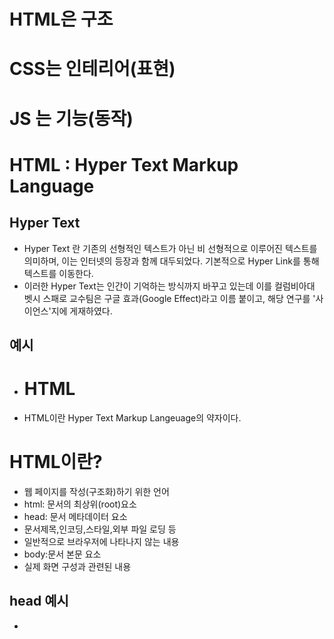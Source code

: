 # HTML은 구조
# CSS는 인테리어(표현)
# JS 는 기능(동작)
# HTML : Hyper Text Markup Language
## Hyper Text
- Hyper Text 란 기존의 선형적인 텍스트가 아닌 비 선형적으로 이루어진 텍스트를 의미하며, 이는 인터넷의 등장과 함께 대두되었다. 기본적으로 Hyper Link를 통해 텍스트를 이동한다.
- 이러한 Hyper Text는 인간이 기억하는 방식까지 바꾸고 있는데 이를 컬럼비아대 벳시 스패로 교수팀은 구글 효과(Google Effect)라고 이름 붙이고, 해당 연구를 '사이언스'지에 게재하였다.
## 예시
- <h1>HTML</h1>
- <p>HTML이란 Hyper Text Markup Langeuage의 약자이다.
# HTML이란?
- 웹 페이지를 작성(구조화)하기 위한 언어
- html: 문서의 최상위(root)요소
- head: 문서 메타데이터 요소
- 문서제목,인코딩,스타일,외부 파일 로딩 등
- 일반적으로 브라우저에 나타나지 않는 내용
- body:문서 본문 요소
- 실제 화면 구성과 관련된 내용
## head 예시
- <title>:브라우저 상단 타이틀
- <meta>: 문서 레벨 메타데이터 요소
- <link>: 외부 리소스 연결 요소(CSS파일,favicon 등)
- <script>:스크립트 요소(JavaScript파일/코드)
- <style>: CSS직접 작성
## 요소
- HTML 요소는 시작 태그와 종료 태그 그리고 태그 사이에 위치한 내용으로 구성
- 요소는 태그로 컨텐츠(내용)를 감싸는 것으로 그 정보의 성격과 의미를 정의
- 내용이 없는 태그들도 존재(닫는 태그가 없음)
- br,hr,img,input,link,meta
- 요소는 중첩(nested)될 수 있음
- 요소의 중첩을 통해 하나의 문서를 구조화
- 여는 태그와 닫는 태그의 쌍을 잘 확인해야함
- 오류를 반환하는 것이 아닌 그냥 레이아웃이 깨진 상태로 출력되기 때문에, 디버깅이 힘들어 질 수 있음
## 속성
- 속성을 통해 태그의 부가적인 정보를 설정할 수 있음
- 요소는 속성을 가질 수 있으며, 경로나 크기와 같은 추가적인 정보를 제공
- 요소의 시작 태그에 작성하며 보통 이름과 값이 하나의 쌍으로 존재
- 태그와 상관없이 사용 가능한 속성(HTML Global Attribute)들도 있음
## HTML Global Attribute
- 모든 HTML요소가 공통으로 사용할 수 있는 대표적인 속성(몇몇 요소에는 아무 효과가 없을 수 있음)
- id : 문서 전체에서 유일한 고유 식별자 지정
- class : 공백으로 구분된 해당 요소의 클래스의 목록(CSS,JS에서 요소를 선택하거나 접근)
- data-* : 페이지에 개인 사용자 정의 데이터를 저장하기 위해 사용
- style : inline 스타일
- title : 요소에 대한 추가 정보 지정
- tabindex : 요소의 탭 순서
# 시맨틱 태그
- HTML 태그가 특정 목적, 역할 및 의미적 가치(semantic value)를 가지는 것
- 예를 들어 h1 태그는 "이 페이지에서 최상위 제목"인 텍스트를 감싸는 역할(또는 의미)을 나타냄
- Non semantic 요소로는 div,sapn 등이 있으며 a,form,table 태그들도 시맨틱 태그로 볼 수 있음
- HTML5에서는 기존에 단순히 콘텐츠의 구획을 나타내기 위해 사용한 div 태그를 대체하여 사용하기 위해 의미론적 요소를 담은 태그들이 추가됨
- 대표적인 시맨틱 태그 모록
- header : 문서 전체나 섹션의 헤더(머리말 부분)
- nav: 내비게이션
- aside : 사이드에 위치한 공간, 메인 콘텐츠와 관련성이 적은 콘텐츠
- section 문서의 일반적인 구분, 컨텐츠의 그룹을 표현
- article 문서 페이지 사이트 안에서 독립적으로 구분되는 영역
- footer 문서 전체나 섹션의 푸터(마지막 부분)
## 시맨틱 태그 사용 해야 하는 이유
- 의미론적 마크업
- 개발자 및 사용자 뿐만 아니라 검색엔진 등에 의미 있는 정보의 그룹을 태그로 표현
- 단순히 구역을 나누는 것 뿐만 아니라 '의미'를 가지는 태그들을 활용하기 위한 노력
- 요소의 이미가 명확해지기 때문에 코드의 가독성을 높이고 유지보수를 쉽게 함
- 검색 엔진 최적화(SEO)를 위해서 메타태그, 시맨틱 태그 등을 통한 마크업을 효과적으로 활용 해야함
# 렌더링(Rendering)
- 웹사이트 코드를 사용자가 보게 되는 웹 사이트로 바꾸는 과정
## DMO(Document Object Model)트리
- 텍스트 파일인 HTML 문서를 브라우저에서 렌더링 하기 위한 구조
- HTML 문서에 대한 모델을 구성함
- HTML 문서 내의 각 요소에 접근 / 수정에 필요한 프로퍼티와 메서드를 제공함
# 인라인/ 블록 요소
- HTML 요소는 크게 인라인/블록 요소로 나눔
- 인라인 요소는 글자처럼 취급
- 블록 요소는 한 줄 모두 사용
# 텍스트 요소
- a : href 속성을 활용하여 다른 URL로 연결하는 하이퍼링크 생성
- b strong 굵은 글씨 요소 중요한 강조하고자 하는 요소(보통 긁은 글씨로 표현)
- i em 기울임 글씨 요소 중요한 강조하고자 하는 요소(보통 기울임 글씨로 표현)
- br 텍스트 내에 줄 바꿈 생성
- img src 속성을 활용하여 이미지 표현
- span 의미 없는 인라인 컨테이너
- p 하나의 문단
- hr 문단 레벨 요소에서의 주제의 분리를 의미하며 수평선으로 표현됨(A Horizontal Rule)
- ol ul 순서가 있는 리스트 순서가 없는 리스트
- pre HTML에 작성한 내용을 그대로 표현 보통 고정폭 글꼴이 사용되고 공백문자를 유지
- blockquote 텍스트가 긴 인용문 주로 들여쓰기를 한 것으로 표현됨
- div 의미 없는 블록 레벨 컨테이너
## form
- form은 정보(데이터)를 서버에 제출하기 위해 사용하는 태그
- action : form을 처리할 서버의 URL
- method form을 제출할 때 사용할 HTTP 메서드
- enctype : method가 post인 경우 데이터의 유형
- applicationx-www-form-wrlencoded : 기본값
- multipart/form-data:파일 전송시(input type이 file인 경우)
- text/plain : HTML5 디버깅 용(잘 사용되지 않음)
## input
- 다양한 타입을 가지는 입력 데이터 유형과 위젯이 제공됨
- input 대표적인 속성
- name: form control에 적용되는 이름
- value form control에 적용되는 값
- required readonly autofocus autocomplete disabled 등
- label을 클릭하여 input 자체의 초점을 맞추거나 활성화 시킬 수 있음
- 사용자는 선택할 수 있는 영역이 늘어나 웹/모바일(터치) 환경에서 편하게 사용할 수 있음
- label과 input 입력의 관계가 시각적 뿐만 아니라 화면리더기에서도 label을 읽어 쉽게 내용을 확인 할 수 있도록 함
- input에 id 속성을 label에는 for 속성을 활용하여 상호 연관을 시킴
- input유형 - 일반
- 일반적으로 입력을 받기 위하여 제공되며 타입별로 HTML기본 검증 혹은 추가 속성을 활용할 수 있음
- text 일반 텍스트 입력
- password 입력 시 값이 보이지 않고 문자를 특수기호(*)로 표현
- email 이메일 형식이 아닌 경우 form 제출 불가
- number min max step 속성을 활용하여 숫자 범위 설정 가능
- file accept 속성을 활용하여 파일 타입 지정 가능
- 일반적으로 label 태그와 함께 사용하여 선택 항목을 작성함
- 동일 항목에 대하여는 name을 지정하고 선택된 항목에 대한 value를 지정해야함
- checkbox : 다중 선택
- radio 단일 선택
- color color picker
- date date picker
- hidden input을 활용하여 사용자 입력을 받지 않고 서버에 전송되어야 하는 값을 설정
- hidden 사용자에게 보이지 않는 input 요소의 동작은 type에 따라 달라지므로, 각각의 내용을 숙지할 것
# CSS : Cascading Style Sheets
## 스타일을 지정하기 위한 언어 선택하고, 스타일을 지정한다
- CSS 구문은 선택자를 통해 스타일을 지정할 HTML 요소를 선택
- 중괄호 안에서는 속성과 값, 하나의 쌍으로 이루어진 선언을 진행
- 각 쌍은 선택한 요소의 속성, 속성에 부여할 값을 의미
- 속성 : 어떤 스타일 기능을 변경할지 결정
- 값 : 어떻게 스타일 기능을 변경할지 결정
- 인라인 인라인을 쓰게 되면 실수가 잦아짐(중복도 있을 것이고, 찾기가 어려움)
- 내부참조(embedding) - style 내부 참조를 쓰게 되면 코드가 너무 길어짐
- 외부 참조(link file) - 분리된 CSS 파일 가장 많이 쓰는 방식
- styles 해당 요소에 선언된 모든 CSS
- computed  해당 요소에 최종 계산된 CSS
## 선택자 유형
- 기본 선택자 전체 선택자 요소 선택자 클래스 선택자 아이디 선택자 속성 선택자
- 결합자 자손 결합자 자식 결합자 일반 형제 결합자 인접 형제 결합자
- 의사 클래스/요소 링크 동적 의사 클래스 구조적 의사 클래스 기타 의사 클래스 의사 엘리먼트 속성 선택자
## CSS 선택자 정리
- 요소 선택자 HTML 태그를 직접 선택
- 클래스 선택자 마침표 문자로 시작하며 해당 클래스가 적용된 항목을 선택
- 아이디 선택자 # 문자로 시작하며 해당 아이디가 적용된 항목을 선택
- 일반적으로 하나의 문서에 1번만 사용
- 여러 번 사용해도 동작하지만 단일 id를 사용하는 것을 권장
## CSS 적용 우선순위
- CSS 우선순위를 아래오 ㅏ같이 그룹을 지어볼 수 있다.
- 1.중요도(Importance) - 사용시 주의 !important
- 2.우선순위(Specificity) 인라인>id>class,속성,pseudo-class>요소,pseudo-elemnet
- 3.CSS파일 로딩 순서
## CSS 상속
- CSS는 상속을 통해 부모 요소의 속성을 자식에게 상속한다
- 속성(프로퍼티)중에는 상속이 되는 것과 되지 않는 것들이 있다.
- 상속 되는 것 예시
- 예) Text 관련 요소(font,color,text-align),opacity,visibility등
- 상속되지 않는 것 예시
- 예)Box model 관련 요소(width,height,margin,padding,border,box-sizing-display), Position관련 요소(position,top/right/bottom/left,z-index)등
## 크기 단위
- px(픽셀) 모니터 해상도의 한 화소인'픽셀'기준 픽셀의 크기는 변하지 않기 때문에 고정적인 단위
- % 백분율 단위 가변적인 레이아웃에서 자주 사용
## 크기 단위(viewport)
- 웹페이지를 방문한 유저에게 바로 보이게 되는 웹 컨텐츠의 영역
- 디바이스의  viewport를 기준으로 상대적인 사이즈가 결정됨
- vw,vh,vmin,vmax
- px는 브라우저의 크기를 변경해도 그대로
- vw는 브라우저의 크기에 따라 크기가 변함
## 색상 단위
- 색상 키워드(background-color: red;) 대소문자를 구분하지 않음 red,blue,black 과 같은 특정 색을 직접 글자로 나타냄
- RGB 색상 16진수 표기법 혹은 함수형 표기법을 사용해서 특정 색을 표현하는 방식
- HSL 색상 색상,채도,명도를 통해 특정 색을 표현하는 방식
- a는 alpha(투명도)
## CSS 문서 표현
- 텍스트 서체,서체스타일,자간,단어 간격,행간
- 컬러 배경
- 기타 HTML 태그별 스타일링
- 목록(li),표(table)
## 결합자
- 자손 결합자(공백) selectorA 하위의 모든 selectorB 요소
- 자식 결합자(>) selectorA 바로 아래의 selectorB 요소
- 일반 형제 결합자(~) slectorA의 형제 요소 중 뒤에 위치하는 selectorB 요소를 모두 선택
- 인접 형제 결합자(+)
- selectorA의 형제 요소 중 바로 뒤에 위치하는 selectorB 요소를 선택
## CSS 원칙 : 모든 요소는 네모(박스 모델)이고, 위에서부터 아래로, 왼쪽에서 오른쪽으로 쌓인다(좌측 상단에 배치)
- 모든 THML 요소는 box 형태로 되어 있음
- 하나의 박스는 네 부분(영역)으로 이루어짐 margin border padding content
- 기본적으로 모든 요소의 box-sizing은 content-box padding을 제외한 순수 contents 영역만을 box로 지정
- 다만, 우리가 일반적으로 영역을 볼 때는 border까지의 너비를 100px보는 것을 원함 그 경우 box-sizing을 border-box로 설정
## CSS 원칙 2 모든 요소는 네모(박스모델)이고, 좌측 상단에 배치 display에 따라 크기와 배치가 달라진다
- display: block 줄 바꿈이 일어나는 요소 화면 크기 전체의 가로 폭을 차지한다 블록 레벨 요소 안에 인라인 레벨 요소가 들어갈 수 있음
- display: inline 줄 바꿈이 일어나지 않는 행의 일부 요소 content 너비만큼 가로 폭을 차지한다 width height margin-top margint bottom 을 지정할 수 없다 상하 여백은 line-height로 지정한다
- 블록 레벨 요소와 인라인 레벨 요소 구분
- 대표적인 블록 레벨 요소 div/ul,il,li/p/hr/form 등
- 대표적인 인라인 레벨 요소 span/a/img/input,label/b,em,i,strong 등
- display: inline-block block과 inline 레벨 요소의 특징을 모두 가짐 inline처럼 한 줄에 표시할 수 있고 block 처럼 width height margin 속성을 모두 지정할 수 있음
- display: none 해당 요소를 화면에 표시하지 않고 공간조차 부여되지 않음 이와 비슷한 visibility:hidden은 해당 요소가 공간은 차지하나 화면에 표시만 하지 않는다. 이외 다양한 display 속성은 https://developer.mozilla.org/ko/docs/Web/CSS/display
## CSS position
- 문서 상에서 요소의 위치를 지정
- static : 모든 태그의 기본 값(기준 위치)
- 일반적인 요소의 배치 순서에 따름(좌측 상단)
- 부모 요소 내에서 배치될 때는 부모 요소의 위치를 기준으로 배치 됨
- 아래는 좌표 프로퍼티(top,bottom,left,right)를 사용하여 이동 가능
1. relative 상대위치 자기 자신의 static 위치를 기준으로 이동(normal flow 유지) 레이아웃에서 요소가 차지하는 공간은 static일 때와 같은(normal postion 대비 offset)
2. absolute : 절대 위치 요소를 일반적인 문서 흐름에서 제거 후 레이아웃에 공간을 차지하지 않음(normal flow에서 벗어남)
- static이 아닌 가장 가까이 있는 부모/조상 요소를 기준으로 이동(없는 경우 브라우저 화면 기준으로 이동)
3. fixed 고정 위치
- 요소를 일반적인 문서 흐름에서 제거 후 레이아웃에 공간을 차지하지 않음(normal flow에서 벗어남)
- 부모 요소와 관계 없이 viewport를 기준으로 이동 스크롤 시에도 항상 같은 곳에 위치함
4. sticky 스크롤에 따라 static - > fixed로 변경
- 속성을 적용한 박스는 평소에 문서 안에서 position: static 상태와 같이 일반적인 흐름에 따르지만 스크롤 위치가 임계점에 이르면 position: fixed와 같이 박스를 화면에 고정할 수 있는 속성
## position sticky
- sticky : 스크롤에 따라 static -> fixed로 변경
- 속성을 적용한 박스는 평소에 문서 안에서 position: static 상태와 같이 일반적인 흐름에 따르지만, 스크롤 위치가 임계점에 이르면 position: fixed와 같이 박스를 화면에 고정할 수 있는 속성
# CSS 원칙
- CSS 원칙 1,2 normal flow
- 모든 요소는 네모(박스모델), 좌측 상단에 배치
- display에 따라 크기와 배치가 달라짐
- css 원칙3
- position으로 위치의 기준을 변경
- relative : 본인의 원래 위치
- absolute 특정 부모의 위치
- fixed 화면의 위치
- sticky 기본적으로 static이나 스크롤 이동에 따라 fixed로 변경
# 개발자 도구
## 크롬 개발자 도구
- 웹 브라우저 크롬에서 제공하는 개발과 관련된 다양한 기능을 제공
- 주요기능 
- Elements DOM 탐색 및 CSS 확인 및 변경
- Styles 요소에 적용된 CSS 확인
- Computed 스타일이 계산된 최종 결과
- Event Listeners - 해당 요소에 적용된 이벤트(JS)
- Sources Network Performance Application Security Audits등